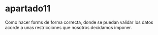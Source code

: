 # apartado11
Como hacer forms de forma correcta, donde se puedan validar los datos acorde a unas restricciones que nosotros decidamos imponer.
